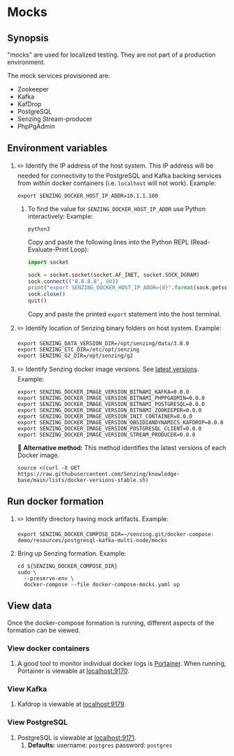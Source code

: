 # Mocks

## Synopsis

"mocks" are used for localized testing.
They are not part of a production environment.

The mock services provisioned are:

- Zookeeper
- Kafka
- KafDrop
- PostgreSQL
- Senzing Stream-producer
- PhpPgAdmin

## Environment variables

1. :pencil2: Identify the IP address of the host system.
   This IP address will be needed for connectivity
   to the PostgreSQL and Kafka backing services from
   *within* docker containers (i.e. `localhost` will not work).
   Example:

    ```console
    export SENZING_DOCKER_HOST_IP_ADDR=10.1.1.100
    ```

    1. To find the value for `SENZING_DOCKER_HOST_IP_ADDR` use Python interactively:
       Example:

        ```console
        python3
        ```

       Copy and paste the following lines into the Python REPL (Read-Evaluate-Print Loop):

        ```python
        import socket

        sock = socket.socket(socket.AF_INET, socket.SOCK_DGRAM)
        sock.connect(("8.8.8.8", 80))
        print("export SENZING_DOCKER_HOST_IP_ADDR={0}".format(sock.getsockname()[0]))
        sock.close()
        quit()
        ```

       Copy and paste the printed `export` statement into the host terminal.

1. :pencil2: Identify location of Senzing binary folders on host system.
   Example:

    ```console
    export SENZING_DATA_VERSION_DIR=/opt/senzing/data/3.0.0
    export SENZING_ETC_DIR=/etc/opt/senzing
    export SENZING_G2_DIR=/opt/senzing/g2
    ```

1. :pencil2: Identify Senzing docker image versions.
   See [latest versions](https://github.com/senzing-garage/knowledge-base/blob/main/lists/docker-versions-stable.sh).
   Example:

    ```console
    export SENZING_DOCKER_IMAGE_VERSION_BITNAMI_KAFKA=0.0.0
    export SENZING_DOCKER_IMAGE_VERSION_BITNAMI_PHPPGADMIN=0.0.0
    export SENZING_DOCKER_IMAGE_VERSION_BITNAMI_POSTGRESQL=0.0.0
    export SENZING_DOCKER_IMAGE_VERSION_BITNAMI_ZOOKEEPER=0.0.0
    export SENZING_DOCKER_IMAGE_VERSION_INIT_CONTAINER=0.0.0
    export SENZING_DOCKER_IMAGE_VERSION_OBSIDIANDYNAMICS_KAFDROP=0.0.0
    export SENZING_DOCKER_IMAGE_VERSION_POSTGRESQL_CLIENT=0.0.0
    export SENZING_DOCKER_IMAGE_VERSION_STREAM_PRODUCER=0.0.0
    ```

   :thinking: **Alternative method:**
   This method identifies the latest versions of each Docker image.

    ```console
    source <(curl -X GET https://raw.githubusercontent.com/Senzing/knowledge-base/main/lists/docker-versions-stable.sh)
    ```

## Run docker formation

1. :pencil2: Identify directory having mock artifacts.
   Example:

    ```console
    export SENZING_DOCKER_COMPOSE_DIR=~/senzing.git/docker-compose-demo/resources/postgresql-kafka-multi-node/mocks
    ```

1. Bring up Senzing formation.
   Example:

    ```console
    cd ${SENZING_DOCKER_COMPOSE_DIR}
    sudo \
      --preserve-env \
      docker-compose --file docker-compose-mocks.yaml up
    ```

## View data

Once the docker-compose formation is running,
different aspects of the formation can be viewed.

### View docker containers

1. A good tool to monitor individual docker logs is
   [Portainer](https://github.com/senzing-garage/knowledge-base/blob/main/WHATIS/portainer.md).
   When running, Portainer is viewable at
   [localhost:9170](http://localhost:9170).

### View Kafka

1. Kafdrop is viewable at
   [localhost:9179](http://localhost:9179).

### View PostgreSQL

1. PostgreSQL is viewable at
   [localhost:9171](http://localhost:9171).
    1. **Defaults:** username: `postgres` password: `postgres`
